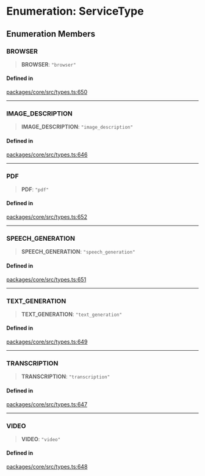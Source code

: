# Enumeration: ServiceType

## Enumeration Members

### BROWSER

> **BROWSER**: `"browser"`

#### Defined in

[packages/core/src/types.ts:650](https://github.com/DarkFateLife/darkfate/blob/7fcf54e7fb2ba027d110afcc319c0b01b3f181dc/packages/core/src/types.ts#L650)

---

### IMAGE_DESCRIPTION

> **IMAGE_DESCRIPTION**: `"image_description"`

#### Defined in

[packages/core/src/types.ts:646](https://github.com/DarkFateLife/darkfate/blob/7fcf54e7fb2ba027d110afcc319c0b01b3f181dc/packages/core/src/types.ts#L646)

---

### PDF

> **PDF**: `"pdf"`

#### Defined in

[packages/core/src/types.ts:652](https://github.com/DarkFateLife/darkfate/blob/7fcf54e7fb2ba027d110afcc319c0b01b3f181dc/packages/core/src/types.ts#L652)

---

### SPEECH_GENERATION

> **SPEECH_GENERATION**: `"speech_generation"`

#### Defined in

[packages/core/src/types.ts:651](https://github.com/DarkFateLife/darkfate/blob/7fcf54e7fb2ba027d110afcc319c0b01b3f181dc/packages/core/src/types.ts#L651)

---

### TEXT_GENERATION

> **TEXT_GENERATION**: `"text_generation"`

#### Defined in

[packages/core/src/types.ts:649](https://github.com/DarkFateLife/darkfate/blob/7fcf54e7fb2ba027d110afcc319c0b01b3f181dc/packages/core/src/types.ts#L649)

---

### TRANSCRIPTION

> **TRANSCRIPTION**: `"transcription"`

#### Defined in

[packages/core/src/types.ts:647](https://github.com/DarkFateLife/darkfate/blob/7fcf54e7fb2ba027d110afcc319c0b01b3f181dc/packages/core/src/types.ts#L647)

---

### VIDEO

> **VIDEO**: `"video"`

#### Defined in

[packages/core/src/types.ts:648](https://github.com/DarkFateLife/darkfate/blob/7fcf54e7fb2ba027d110afcc319c0b01b3f181dc/packages/core/src/types.ts#L648)
